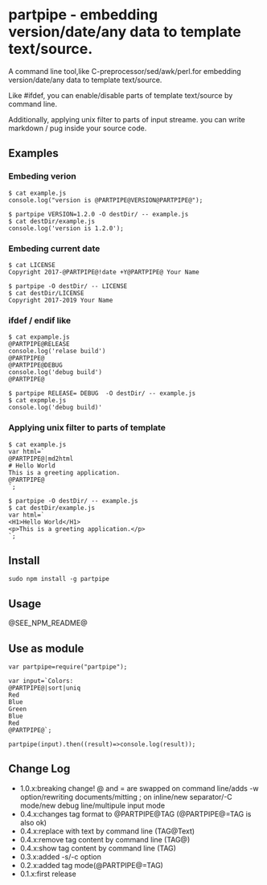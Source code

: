 # partpipe - embedding version/date/any data to template text/source.

A command line tool,like C-preprocessor/sed/awk/perl.for embedding version/date/any data to template text/source.

Like #ifdef, you can enable/disable parts of template text/source by command line.

Additionally, applying unix filter to parts of input streame. you can write markdown / pug inside your source code.

## Examples 

### Embeding verion

    $ cat example.js 
    console.log("version is @PARTPIPE@VERSION@PARTPIPE@");

    $ partpipe VERSION=1.2.0 -O destDir/ -- example.js
    $ cat destDir/example.js
    console.log('version is 1.2.0');

### Embeding current date

    $ cat LICENSE
    Copyright 2017-@PARTPIPE@!date +Y@PARTPIPE@ Your Name

    $ partpipe -O destDir/ -- LICENSE
    $ cat destDir/LICENSE
    Copyright 2017-2019 Your Name

### ifdef / endif like

    $ cat expample.js
    @PARTPIPE@RELEASE
    console.log('relase build')
    @PARTPIPE@
    @PARTPIPE@DEBUG
    console.log('debug build')
    @PARTPIPE@
    
    $ partpipe RELEASE= DEBUG  -O destDir/ -- example.js
    $ cat expmple.js
    console.log('debug build)'

### Applying unix filter to parts of template

    $ cat example.js
    var html=`
    @PARTPIPE@|md2html
    # Hello World
    This is a greeting application.
    @PARTPIPE@
    `;

    $ partpipe -O destDir/ -- example.js
    $ cat destDir/example.js
    var html=`
    <H1>Hello World</H1>
    <p>This is a greeting application.</p>
    `;

## Install

    sudo npm install -g partpipe

## Usage

@SEE_NPM_README@

## Use as module

```
var partpipe=require("partpipe");

var input=`Colors:
@PARTPIPE@|sort|uniq
Red
Blue
Green
Blue
Red
@PARTPIPE@`;

partpipe(input).then((result)=>console.log(result));
```

## Change Log

- 1.0.x:breaking change! @ and = are swapped on command line/adds -w option/rewriting documents/mitting ; on inline/new separator/-C mode/new debug line/multipule input mode
- 0.4.x:changes tag format to @PARTPIPE@TAG (@PARTPIPE@=TAG is also ok)
- 0.4.x:replace with text by command line (TAG@Text)
- 0.4.x:remove tag content by command line (TAG@)
- 0.4.x:show tag content by command line (TAG)
- 0.3.x:added -s/-c option
- 0.2.x:added tag mode(@PARTPIPE@=TAG)
- 0.1.x:first release
